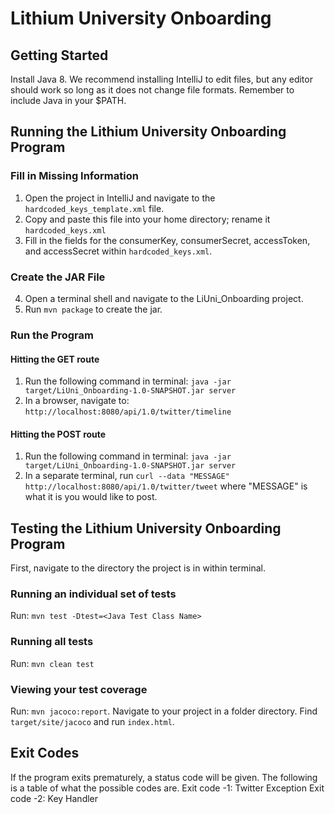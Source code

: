 # Lithium University Onboarding

## Getting Started ##
Install Java 8. We recommend installing IntelliJ to edit files, but any editor should work so long as it does not change file formats. Remember to include Java in your $PATH.

## Running the Lithium University Onboarding Program ##

### Fill in Missing Information ###
1. Open the project in IntelliJ and navigate to the ```hardcoded_keys_template.xml``` file.
2. Copy and paste this file into your home directory; rename it ```hardcoded_keys.xml```
3. Fill in the fields for the consumerKey, consumerSecret, accessToken, and accessSecret within ```hardcoded_keys.xml```.

### Create the JAR File ###
4. Open a terminal shell and navigate to the LiUni_Onboarding project.
5. Run ```mvn package``` to create the jar.

### Run the Program ###
#### Hitting the GET route ####
1. Run the following command in terminal: ```java -jar target/LiUni_Onboarding-1.0-SNAPSHOT.jar server```
2. In a browser, navigate to: ```http://localhost:8080/api/1.0/twitter/timeline```

#### Hitting the POST route ####
1. Run the following command in terminal: ```java -jar target/LiUni_Onboarding-1.0-SNAPSHOT.jar server```
2. In a separate terminal, run ```curl --data "MESSAGE" http://localhost:8080/api/1.0/twitter/tweet``` where "MESSAGE" is what it is you would like to post.

## Testing the Lithium University Onboarding Program ##
First, navigate to the directory the project is in within terminal.
### Running an individual set of tests ###
Run: ```mvn test -Dtest=<Java Test Class Name>```
### Running all tests ###
Run: ```mvn clean test```
### Viewing your test coverage ###
Run: ```mvn jacoco:report```.
Navigate to your project in a folder directory. Find `target/site/jacoco` and run `index.html`.

## Exit Codes ##
If the program exits prematurely, a status code will be given. The following is a table of what the possible codes are.
Exit code -1: Twitter Exception
Exit code -2: Key Handler